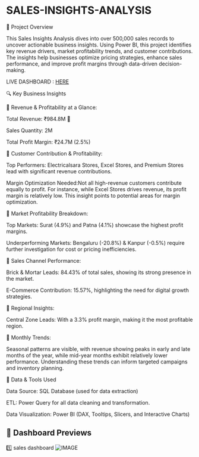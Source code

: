 # SALES-INSIGHTS-ANALYSIS



📌 Project Overview

This Sales Insights Analysis dives into over 500,000 sales records to uncover actionable business insights. Using Power BI, this project identifies key revenue drivers, market profitability trends, and customer contributions. The insights help businesses optimize pricing strategies, enhance sales performance, and improve profit margins through data-driven decision-making.


LIVE DASHBOARD : [HERE](https://app.powerbi.com/links/zXdY6VsCrx?ctid=c6e549b3-5f45-4032-aae9-d4244dc5b2c4&pbi_source=linkShare)



🔍 Key Business Insights

📌 Revenue & Profitability at a Glance:

Total Revenue: ₹984.8M 💸

Sales Quantity: 2M

Total Profit Margin: ₹24.7M (2.5%)

📌 Customer Contribution & Profitability:

Top Performers: Electricalsara Stores, Excel Stores, and Premium Stores lead with significant revenue contributions.

Margin Optimization Needed:Not all high-revenue customers contribute equally to profit. For instance, while Excel Stores drives revenue, its profit margin is relatively low. This insight points to potential areas for margin optimization.

📌 Market Profitability Breakdown:

Top Markets: Surat (4.9%) and Patna (4.1%) showcase the highest profit margins.

Underperforming Markets: Bengaluru (-20.8%) & Kanpur (-0.5%) require further investigation for cost or pricing inefficiencies.

📌 Sales Channel Performance:

Brick & Mortar Leads: 84.43% of total sales, showing its strong presence in the market.

E-Commerce Contribution: 15.57%, highlighting the need for digital growth strategies.

📌 Regional Insights:

Central Zone Leads: With a 3.3% profit margin, making it the most profitable region.

📌 Monthly Trends:

Seasonal patterns are visible, with revenue showing peaks in early and late months of the year, while mid-year months exhibit relatively lower performance. Understanding these trends can inform targeted campaigns and inventory planning.

📂 Data & Tools Used

Data Source: SQL Database (used for data extraction)

ETL: Power Query for all data cleaning and transformation.

Data Visualization: Power BI (DAX, Tooltips, Slicers, and Interactive Charts)

## 📸 Dashboard Previews

1️⃣ sales dashboard 
![IMAGE](https://github.com/user-attachments/assets/56916d0d-2249-4962-925e-b8f9872624e8)

